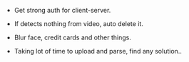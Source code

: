 - Get strong auth for client-server.
- If detects nothing from video, auto delete it.
- Blur face, credit cards and other things.



- Taking lot of time to upload and parse, find any solution..